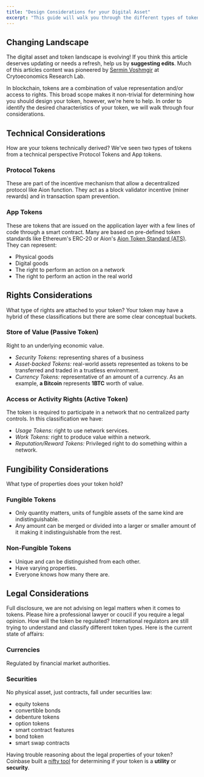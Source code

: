 ```yaml
---
title: "Design Considerations for your Digital Asset"
excerpt: "This guide will walk you through the different types of tokens and when you should use them."
---
```


## Changing Landscape

The digital asset and token landscape is evolving! If you think this article deserves updating or needs a refresh, help us by **suggesting edits**. Much of this articles content was pioneered by [Sermin Voshmgir](https://twitter.com/sherminvo) at Crytoeconomics Research Lab.

In blockchain, tokens are a combination of value representation and/or access to rights. This broad scope makes it non-trivial for determining how you should design your token, however, we're here to help. In order to identify the desired characteristics of your token, we will walk through four considerations.

## Technical Considerations

How are your tokens technically derived? We've seen two types of tokens from a technical perspective Protocol Tokens and App tokens. 

### Protocol Tokens

These are part of the incentive mechanism that allow a decentralized protocol like Aion function. They act as a block validator incentive (miner rewards) and in transaction spam prevention.

### App Tokens

These are tokens that are issued on the application layer with a few lines of code through a smart contract. Many are based on pre-defined token standards like Ethereum's ERC-20 or Aion's [Aion Token Standard (ATS)](https://github.com/aionnetwork/AIP/issues/4). They can represent:

- Physical goods
- Digital goods
- The right to perform an action on a network
- The right to perform an action in the real world
  
## Rights Considerations

What type of rights are attached to your token? Your token may have a hybrid of these classifications but there are some clear conceptual buckets.

### Store of Value (Passive Token)

Right to an underlying economic value.

- *Security Tokens:* representing shares of a business
- *Asset-backed Tokens:* real-world assets represented as tokens to be transferred and traded in a trustless environment.
- *Currency Tokens:* representative of an amount of a currency. As an example, **a Bitcoin** represents **1BTC** worth of value.

### Access or Activity Rights (Active Token)

The token is required to participate in a network that no centralized party controls. In this classification we have:
  
- *Usage Tokens:* right to use network services.
- *Work Tokens:* right to produce value within a network.
- *Reputation/Reward Tokens:* Privileged right to do something within a network.

## Fungibility Considerations

What type of properties does your token hold?

### Fungible Tokens

- Only quantity matters, units of fungible assets of the same kind are indistinguishable.
- Any amount can be merged or divided into a larger or smaller amount of it making it indistinguishable from the rest.

### Non-Fungible Tokens

- Unique and can be distinguished from each other.
- Have varying properties.
- Everyone knows how many there are.
  
## Legal Considerations

Full disclosure, we are not advising on legal matters when it comes to tokens. Please hire a professional lawyer or coucil if you require a legal opinion. How will the token be regulated? International regulators are still trying to understand and classify different token types. Here is the current state of affairs:

### Currencies

Regulated by financial market authorities.

### Securities

No physical asset, just contracts, fall under securities law:

- equity tokens
- convertible bonds
- debenture tokens
- option tokens
- smart contract features
- bond token
- smart swap contracts

Having trouble reasoning about the legal properties of your token? Coinbase built a [nifty tool](https://docs.google.com/spreadsheets/d/1QxOV2dgxO3C_TyVE0-41ZwLlzPmB-EE1NNshJGuedCU/edit#gid=0) for determining if your token is a **utility** or **security**.